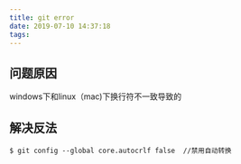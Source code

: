```yaml
---
title: git error
date: 2019-07-10 14:37:18
tags:
---
```

## 问题原因
windows下和linux（mac)下换行符不一致导致的

## 解决反法
```
$ git config --global core.autocrlf false  //禁用自动转换    
```
